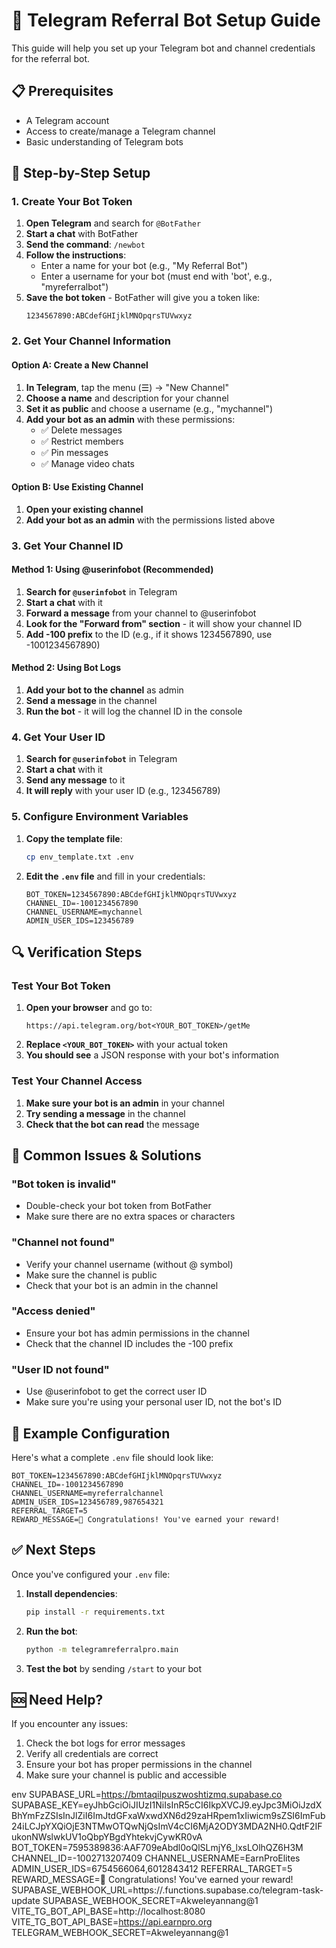 # 🚀 Telegram Referral Bot Setup Guide

This guide will help you set up your Telegram bot and channel credentials for the referral bot.

## 📋 Prerequisites

- A Telegram account
- Access to create/manage a Telegram channel
- Basic understanding of Telegram bots

## 🔧 Step-by-Step Setup

### 1. Create Your Bot Token

1. **Open Telegram** and search for `@BotFather`
2. **Start a chat** with BotFather
3. **Send the command**: `/newbot`
4. **Follow the instructions**:
   - Enter a name for your bot (e.g., "My Referral Bot")
   - Enter a username for your bot (must end with 'bot', e.g., "myreferralbot")
5. **Save the bot token** - BotFather will give you a token like:
   ```
   1234567890:ABCdefGHIjklMNOpqrsTUVwxyz
   ```

### 2. Get Your Channel Information

#### Option A: Create a New Channel
1. **In Telegram**, tap the menu (☰) → "New Channel"
2. **Choose a name** and description for your channel
3. **Set it as public** and choose a username (e.g., "mychannel")
4. **Add your bot as an admin** with these permissions:
   - ✅ Delete messages
   - ✅ Restrict members
   - ✅ Pin messages
   - ✅ Manage video chats

#### Option B: Use Existing Channel
1. **Open your existing channel**
2. **Add your bot as an admin** with the permissions listed above

### 3. Get Your Channel ID

#### Method 1: Using @userinfobot (Recommended)
1. **Search for `@userinfobot`** in Telegram
2. **Start a chat** with it
3. **Forward a message** from your channel to @userinfobot
4. **Look for the "Forward from" section** - it will show your channel ID
5. **Add -100 prefix** to the ID (e.g., if it shows 1234567890, use -1001234567890)

#### Method 2: Using Bot Logs
1. **Add your bot to the channel** as admin
2. **Send a message** in the channel
3. **Run the bot** - it will log the channel ID in the console

### 4. Get Your User ID

1. **Search for `@userinfobot`** in Telegram
2. **Start a chat** with it
3. **Send any message** to it
4. **It will reply** with your user ID (e.g., 123456789)

### 5. Configure Environment Variables

1. **Copy the template file**:
   ```bash
   cp env_template.txt .env
   ```

2. **Edit the `.env` file** and fill in your credentials:
   ```env
   BOT_TOKEN=1234567890:ABCdefGHIjklMNOpqrsTUVwxyz
   CHANNEL_ID=-1001234567890
   CHANNEL_USERNAME=mychannel
   ADMIN_USER_IDS=123456789
   ```

## 🔍 Verification Steps

### Test Your Bot Token
1. **Open your browser** and go to:
   ```
   https://api.telegram.org/bot<YOUR_BOT_TOKEN>/getMe
   ```
2. **Replace `<YOUR_BOT_TOKEN>`** with your actual token
3. **You should see** a JSON response with your bot's information

### Test Your Channel Access
1. **Make sure your bot is an admin** in your channel
2. **Try sending a message** in the channel
3. **Check that the bot can read** the message

## 🚨 Common Issues & Solutions

### "Bot token is invalid"
- Double-check your bot token from BotFather
- Make sure there are no extra spaces or characters

### "Channel not found"
- Verify your channel username (without @ symbol)
- Make sure the channel is public
- Check that your bot is an admin in the channel

### "Access denied"
- Ensure your bot has admin permissions in the channel
- Check that the channel ID includes the -100 prefix

### "User ID not found"
- Use @userinfobot to get the correct user ID
- Make sure you're using your personal user ID, not the bot's ID

## 📝 Example Configuration

Here's what a complete `.env` file should look like:

```env
BOT_TOKEN=1234567890:ABCdefGHIjklMNOpqrsTUVwxyz
CHANNEL_ID=-1001234567890
CHANNEL_USERNAME=myreferralchannel
ADMIN_USER_IDS=123456789,987654321
REFERRAL_TARGET=5
REWARD_MESSAGE=🎉 Congratulations! You've earned your reward!
```

## ✅ Next Steps

Once you've configured your `.env` file:

1. **Install dependencies**:
   ```bash
   pip install -r requirements.txt
   ```

2. **Run the bot**:
   ```bash
   python -m telegramreferralpro.main
   ```

3. **Test the bot** by sending `/start` to your bot

## 🆘 Need Help?

If you encounter any issues:
1. Check the bot logs for error messages
2. Verify all credentials are correct
3. Ensure your bot has proper permissions in the channel
4. Make sure your channel is public and accessible


env
SUPABASE_URL=https://bmtaqilpuszwoshtizmq.supabase.co
SUPABASE_KEY=eyJhbGciOiJIUzI1NiIsInR5cCI6IkpXVCJ9.eyJpc3MiOiJzdXBhYmFzZSIsInJlZiI6ImJtdGFxaWxwdXN6d29zaHRpem1xIiwicm9sZSI6ImFub24iLCJpYXQiOjE3NTMwOTQwNjQsImV4cCI6MjA2ODY3MDA2NH0.QdtF2IFukonNWslwkUV1oQbpYBgdYhtekvjCywKR0vA
BOT_TOKEN=7595389836:AAF709eAbdl0oQlSLmjY6_lxsLOlhQZ6H3M
CHANNEL_ID=-1002713207409
CHANNEL_USERNAME=EarnProElites
ADMIN_USER_IDS=6754566064,6012843412
REFERRAL_TARGET=5
REWARD_MESSAGE=🎉 Congratulations! You've earned your reward!
SUPABASE_WEBHOOK_URL=https://<bmtaqilpuszwoshtizmq>.functions.supabase.co/telegram-task-update
SUPABASE_WEBHOOK_SECRET=Akweleyannang@1
VITE_TG_BOT_API_BASE=http://localhost:8080
VITE_TG_BOT_API_BASE=https://api.earnpro.org
TELEGRAM_WEBHOOK_SECRET=Akweleyannang@1